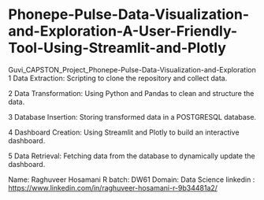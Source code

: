 # Phonepe-Pulse-Data-Visualization-and-Exploration-A-User-Friendly-Tool-Using-Streamlit-and-Plotly
Guvi_CAPSTON_Project_Phonepe-Pulse-Data-Visualization-and-Exploration
1 Data Extraction: Scripting to clone the repository and collect data.

2 Data Transformation: Using Python and Pandas to clean and structure the data.

3 Database Insertion: Storing transformed data in a POSTGRESQL database.

4 Dashboard Creation: Using Streamlit and Plotly to build an interactive dashboard.

5 Data Retrieval: Fetching data from the database to dynamically update the dashboard.


Name: Raghuveer Hosamani R
batch: DW61
Domain: Data Science
linkedin : https://www.linkedin.com/in/raghuveer-hosamani-r-9b34481a2/
